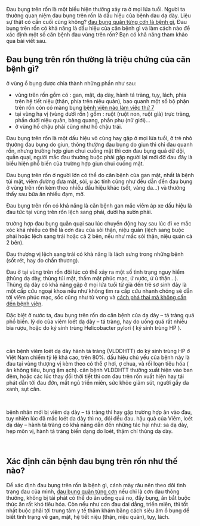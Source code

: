 <p>Đau bụng trên rốn là một biểu hiện thường xảy ra ở mọi lứa tuổi. Người ta thường quan niệm đau bụng trên rốn là dấu hiệu của bệnh đau dạ dày. Liệu sự thật có cần cuối cùng không? <a href="http://phongkhamdaidong.vn/dau-bung-quan-tung-con-xung-quanh-vung-ron-la-benh-gi-99.html">đau bụng quặn từng cơn là bệnh gì</a>,&nbsp;Đau bụng trên rốn có khả năng là dấu hiệu của căn bệnh gì và làm cách nào để xác định một số căn bệnh đau vùng trên rốn? Bạn có khả năng tham khảo qua bài viết sau.</p>

<h2>Đau bụng trên rốn thường là triệu chứng của căn bệnh gì?</h2>

<p>ở vùng ổ bụng được chia thành những phần như sau:</p>

<ul>
	<li>vùng trên rốn gồm có : gan, mật, dạ dày, hành tá tràng, tụy, lách, phía trên hệ tiết niệu (thận, phía trên niệu quản), bao quanh một số bộ phận trên rốn còn có màng bụng&nbsp;<a href="http://phongkhamdaidong.vn/benh-vien-nao-lam-viec-vao-ngay-thu-7-va-chu-nhat-46.html">bệnh viện nào làm việc thứ 7</a></li>
	<li>tại vùng hạ vị (vùng dưới rốn ) gồm : ruột (ruột non, ruột già) trực tràng, phần dưới niệu quản, bàng quang, phần phụ (nữ giới)&hellip;</li>
	<li>ở vùng hố chậu phải cũng như hố chậu trái.</li>
</ul>

<p>Đau bụng trên rốn là một dấu hiệu vô cùng hay gặp ở mọi lứa tuổi, ở trẻ nhỏ thường đau bụng do giun, thông thường đau bụng do giun thì chỉ đau quanh rốn, nhưng trường hợp giun chui cuống mật thì cơn đau bụng quá dữ dội, quằn quại, người mắc đau thường buộc phải gập người lại mới đỡ đau đây là biểu hiện phổ biến của trường hợp giun chui cuống mật.</p>

<p>Đau bụng trên rốn ở người lớn có thể do căn bệnh của gan mật, nhất là bệnh túi mật, viêm đường đưa mật, sỏi, u ác tính cũng như đều dẫn đến đau bụng ở vùng trên rốn kèm theo nhiều dấu hiệu khác (sốt, vàng da&hellip;) và thường thấy sau bữa ăn nhiều đạm, mỡ.</p>

<p>Đau bụng trên rốn có khả năng là căn bệnh gan mắc viêm áp xe dấu hiệu là đau tức tại vùng trên rốn lệch sang phải, dưới hạ sườn phải.</p>

<p>trường hợp đau bụng quằn quại sau lúc chuyển động hay sau lúc đi xe mắc xóc khá nhiều có thể là cơn đau của sỏi thận, niệu quản (lệch sang buộc phải hoặc lệch sang trái hoặc cả 2 bên, nếu như mắc sỏi thận, niệu quản cả 2 bên).</p>

<p>Đau thượng vị lệch sang trái có khả năng là lách sưng trong những bệnh (sốt rét, hay do chấn thương).</p>

<p>Đau ở tại vùng trên rốn đôi lúc có thể xảy ra một số tình trạng nguy hiểm (thủng dạ dày, thủng túi mật, thấm mật phúc mạc, ứ nước, ứ ủ thận&hellip;). Thủng dạ dày có khả năng gặp ở mọi lứa tuổi từ già đến trẻ sơ sinh đây là một cấp cứu ngoại khoa nếu như không tìm ra cấp cứu nhanh chóng sẽ dẫn tới viêm phúc mạc, sốc cũng như tử vong và <a href="http://phongkhamdaidong.vn/nhung-cach-pha-thai-ma-khong-can-den-benh-vien-hay-bac-si-64.html">cách phá thai mà không cần đến bệnh viện</a>.</p>

<p>Đặc biệt ở nước ta, đau bụng trên rốn do căn bệnh của dạ dày &ndash; tá tràng quá phổ biến. lý do của viêm loét dạ dày &ndash; tá tràng, hay do uống quá rất nhiều bia rượu, hoặc do ký sinh trùng Helicobacter pylori ( ký sinh trùng HP ).</p>

<p>&nbsp;</p>

<p>căn bệnh viêm loét dạ dày hành tá tràng (VLDDHTT) do ký sinh trùng HP ở Việt Nam chiếm tỷ lệ khá cao, trên 80%. dấu hiệu chủ yếu của bệnh này là đau tại vùng thượng vị kèm theo có thể ợ hơi, ợ chua, và rối loạn tiêu hóa ( ăn không tiêu, bụng ậm ạch). căn bệnh VLDDHTT thường xuất hiện vào ban đêm, hoặc các lúc thay đổi thời tiết thì cơn đau trên rốn xuất hiện hay tái phát dẫn tới đau đớn, mất ngủ triền miên, sức khỏe giảm sút, người gầy da xanh, sụt cân.</p>

<p>&nbsp;</p>

<p>bệnh nhân mới bị viêm dạ dày &ndash; tá tràng thì hay gặp trường hợp ăn vào đau, tuy nhiên lúc đã mắc loét da dày thì no, đói đều đau. hậu quả của Viêm, loét dạ dày &ndash; hành tá tràng có khả năng dẫn đến những tác hại như: sa dạ dày, hẹp môn vị, hành tá tràng biến dạng do loét, thậm chí thủng dạ dày.</p>

<p>&nbsp;</p>

<h2>Xác định căn bệnh đau bụng trên rốn như thế nào?</h2>

<p>Để xác định đau bụng trên rốn là bệnh gì, cánh mày râu nên theo dõi tình trạng đau của mình, <a href="http://phongkhamdaidong.vn/dau-bung-quan-tung-con-xung-quanh-vung-ron-la-benh-gi-99.html">đau bụng quặn từng cơn</a>&nbsp;nếu chỉ là cơn đau thông thường, không bị tái phát có thể do ăn uống quá no, đầy bụng, ăn bắt buộc thức ăn rất khó tiêu hóa. Còn nếu như cơn đau dai dẳng, triền miên, thì tốt nhất buộc phải tới trung tâm y tế thăm khám bằng cách siêu âm ổ bụng để biết tình trạng về gan, mật, hệ tiết niệu (thận, niệu quản), tụy, lách.</p>

<p>&nbsp;</p>
